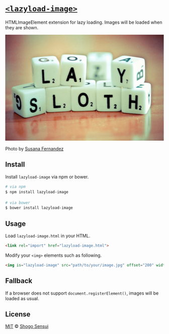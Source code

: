 # [`<lazyload-image>`](http://1000ch.github.io/lazyload-image)

HTMLImageElement extension for lazy loading. Images will be loaded when they are shown.

![](assets/lazy-sloth.jpg)

Photo by [Susana Fernandez](https://www.flickr.com/photos/susivinh/6970379146)

## Install

Install `lazyload-image` via npm or bower.

```bash
# via npm
$ npm install lazyload-image

# via bower
$ bower install lazyload-image
```

## Usage

Load `lazyload-image.html` in your HTML.

```html
<link rel="import" href="lazyload-image.html">
```

Modify your `<img>` elements such as following.

```html
<img is="lazyload-image" src="path/to/your/image.jpg" offset="200" width="100" height="100">
```

## Fallback

If a browser does not support `document.registerElement()`, images will be loaded as usual.

## License

[MIT](https://1000ch.mit-license.org) © [Shogo Sensui](https://github.com/1000ch)
